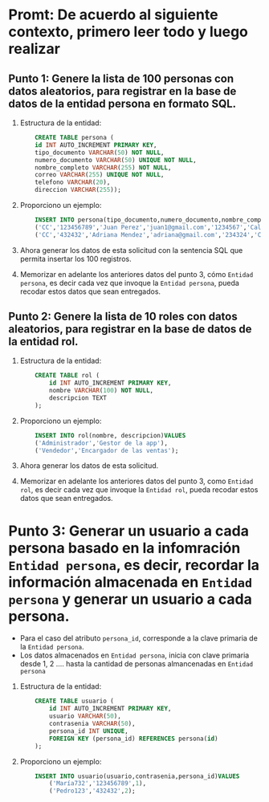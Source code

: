 # Promt: De acuerdo al siguiente contexto, primero leer todo y luego realizar

## Punto 1: Genere la lista de 100 personas con datos aleatorios, para registrar en la base de datos de la entidad persona en formato SQL.


1. Estructura de la entidad: 
    ```sql
        CREATE TABLE persona (
        id INT AUTO_INCREMENT PRIMARY KEY,
        tipo_documento VARCHAR(50) NOT NULL,
        numero_documento VARCHAR(50) UNIQUE NOT NULL,
        nombre_completo VARCHAR(255) NOT NULL,
        correo VARCHAR(255) UNIQUE NOT NULL,
        telefono VARCHAR(20),
        direccion VARCHAR(255));
    ```
    
2. Proporciono un ejemplo: 
    ```sql
        INSERT INTO persona(tipo_documento,numero_documento,nombre_completo, correo,telefono,direccion)VALUES
        ('CC','123456789','Juan Perez','juan1@gmail.com','1234567','Calle 123'),
        ('CC','432432','Adriana Mendez','adriana@gmail.com','234324','Calle 12');
    ```
3. Ahora generar los datos de esta solicitud con la sentencia SQL que permita insertar los 100 registros. 

3. Memorizar en adelante los anteriores datos del punto 3,  cómo `Entidad persona`, es decir cada vez que invoque la `Entidad persona`, pueda recodar estos datos que sean entregados.

## Punto 2: Genere la lista de 10 roles con datos aleatorios, para registrar en la base de datos de la entidad rol.


1. Estructura de la entidad: 
    ```sql
        CREATE TABLE rol (
            id INT AUTO_INCREMENT PRIMARY KEY,
            nombre VARCHAR(100) NOT NULL,
            descripcion TEXT
        );
    ```
    
2. Proporciono un ejemplo: 
    ```sql
        INSERT INTO rol(nombre, descripcion)VALUES
        ('Administrador','Gestor de la app'),
        ('Vendedor','Encargador de las ventas');        
    ```
3. Ahora generar los datos de esta solicitud. 

4. Memorizar en adelante los anteriores datos del punto 3, como `Entidad rol`, es decir cada vez que invoque la `Entidad rol`, pueda recodar estos datos que sean entregados.

# Punto 3: Generar un usuario a cada persona basado en la infomración `Entidad persona`, es decir, recordar la información almacenada en `Entidad persona` y generar un usuario a cada persona. 

* Para el caso del atributo `persona_id`, corresponde a la clave primaria de la `Entidad persona`. 
* Los datos almacenados en `Entidad persona`, inicia con clave primaria desde 1, 2 .... hasta la cantidad de personas almancenadas en `Entidad persona`

1. Estructura de la entidad:
    ```sql
        CREATE TABLE usuario (
            id INT AUTO_INCREMENT PRIMARY KEY,
            usuario VARCHAR(50),
            contrasenia VARCHAR(50),
            persona_id INT UNIQUE,
            FOREIGN KEY (persona_id) REFERENCES persona(id)
        );
    ```

2. Proporciono un ejemplo:
    ```sql    
        INSERT INTO usuario(usuario,contrasenia,persona_id)VALUES
            ('María732','123456789',1),
            ('Pedro123','432432',2);
    ```



